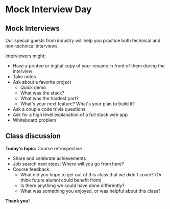 <!-- {% include "/includes/header.md" %} -->

# Mock Interview Day

<!--## Question of the day-->

<!--During the Scrum Meeting, we'll go around the circle and everyone (including special guests!) will have **one minute** to answer the following prompt:-->

<!--* What's your favorite programming language? Why?<br/>
**OR**
* What's your favorite web technology? Why?-->

## Mock Interviews

Our special guests from industry will help you practice both technical and non-technical interviews.

Interviewers might:

* Have a printed or digital copy of your resume in front of them during the interview
* Take notes
* Ask about a favorite project
  * Quick demo
  * What was the stack?
  * What was the hardest part?
  * What's your next feature? What's your plan to build it?
* Ask a couple code trivia questions
* Ask for a high level explanation of a full stack web app
* Whiteboard problem

## Class discussion

**Today's topic:** Course retrospective

* Share and celebrate achievements
* Job search next steps: Where will you go from here?
* Course feedback:
  * What did you hope to get out of this class that we didn't cover? (Or think future alumni could benefit from)
  * Is there anything we could have done differently?
  * What was something you enjoyed, or was helpful about this class?

**Thank you!**

<!-- {% include "/includes/footer.md" %} -->
